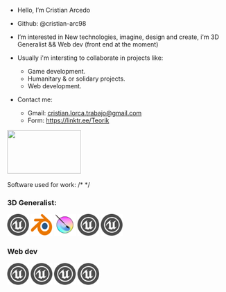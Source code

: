 - Hello, I’m Cristian Arcedo
- Github: @cristian-arc98

- I’m interested in New technologies, imagine, design and create, i'm 3D Generalist && Web dev (front end at the moment)

- Usually i'm intersting to collaborate in projects like:
   + Game development.
   + Humanitary & or solidary projects.
   + Web development.

- Contact me:
   + Gmail: cristian.lorca.trabajo@gmail.com
   + Form: https://linktr.ee/Teorik

<img src="https://1000marcas.net/wp-content/uploads/2020/03/logo-united-nations.png" width="170" height="100" />

Software used for work: 
/* */
</br>
<h3>3D Generalist:</h3>
<img src="./readme_content/ue.png" width="50" height="50" />
<img src="./readme_content/blender.png" width="50" height="50" />
<img src="./readme_content/krita.png" width="50" height="50" />
<img src="./readme_content/ue.png" width="50" height="50" />
<img src="./readme_content/ue.png" width="50" height="50" />

<h3>Web dev</h3>
<img src="./readme_content/ue.png" width="50" height="50" />
<img src="./readme_content/ue.png" width="50" height="50" />
<img src="./readme_content/ue.png" width="50" height="50" />
<img src="./readme_content/ue.png" width="50" height="50" />
<!---
cristian-arc98/cristian-arc98 is a ✨ special ✨ repository because its `README.md` (this file) appears on your GitHub profile.
You can click the Preview link to take a look at your changes.
--->
